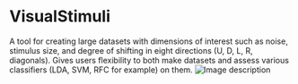 # VisualStimuli
A tool for creating large datasets with dimensions of interest such as noise, stimulus size, and degree of shifting in eight directions (U, D, L, R, diagonals). Gives users flexibility to both make datasets and assess various classifiers (LDA, SVM, RFC for example) on them.
![Image description](https://www.researchgate.net/profile/Nigel_Lovell/publication/7863563/figure/fig3/AS:277682714628109@1443216126175/Subjects-used-the-joystick-to-indicate-the-orientation-of-the-Landolt-C-A-click-on-the_W640.jpg)
